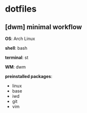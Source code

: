 # dotfiles

## [dwm] minimal workflow

**OS**: Arch Linux

**shell**: bash

**terminal**: st

**WM**: dwm

**preinstalled packages**:

- linux
- base
- iwd
- git
- vim
